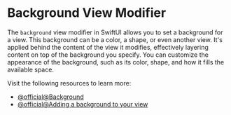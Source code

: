 # Background View Modifier

The `background` view modifier in SwiftUI allows you to set a background for a view. This background can be a color, a shape, or even another view. It's applied behind the content of the view it modifies, effectively layering content on top of the background you specify. You can customize the appearance of the background, such as its color, shape, and how it fills the available space.

Visit the following resources to learn more:

- [@official@Background](https://developer.apple.com/documentation/swiftui/view/background(alignment:content:))
- [@official@Adding a background to your view](https://developer.apple.com/documentation/swiftui/adding-a-background-to-your-view)